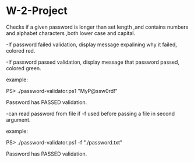 # W-2-Project


Checks if a given password is longer than set length ,and contains numbers and alphabet characters ,both lower case and capital.
 
 -If password failed validation, display message expalining why it failed, colored red.
 
 -If password passed validation, display message that password passed, colored green.
 
 
 
example: 

 
 PS> ./password-validator.ps1 "MyP@ssw0rd!"
 
 Password has PASSED validation.
 
 
 
 -can read password from file if -f used before passing a file in second argument.

example: 

 
 PS> ./password-validator.ps1 -f "./password.txt"
 
 Password has PASSED validation.
